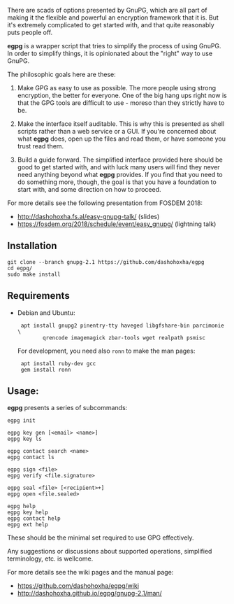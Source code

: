 
There are scads of options presented by GnuPG, which are all part of
making it the flexible and powerful an encryption framework that it
is. But it's extremely complicated to get started with, and that quite
reasonably puts people off.

**egpg** is a wrapper script that tries to simplify the process of
using GnuPG. In order to simplify things, it is opinionated about the
"right" way to use GnuPG.

The philosophic goals here are these:

1. Make GPG as easy to use as possible. The more people using strong
   encryption, the better for everyone. One of the big hang ups right
   now is that the GPG tools are difficult to use - moreso than they
   strictly have to be.

2. Make the interface itself auditable. This is why this is presented
   as shell scripts rather than a web service or a GUI. If you're
   concerned about what **egpg** does, open up the files and read
   them, or have someone you trust read them.

3. Build a guide forward. The simplified interface provided here
   should be good to get started with, and with luck many users will
   find they never need anything beyond what **egpg** provides. If you
   find that you need to do something more, though, the goal is that
   you have a foundation to start with, and some direction on how to
   proceed.

For more details see the following presentation from FOSDEM 2018:
* http://dashohoxha.fs.al/easy-gnupg-talk/ (slides)
* https://fosdem.org/2018/schedule/event/easy_gnupg/ (lightning talk)

## Installation

    git clone --branch gnupg-2.1 https://github.com/dashohoxha/egpg
    cd egpg/
    sudo make install

## Requirements

 - Debian and Ubuntu:

        apt install gnupg2 pinentry-tty haveged libgfshare-bin parcimonie \
               qrencode imagemagick zbar-tools wget realpath psmisc
   
   For development, you need also `ronn` to make the man pages:
   
        apt install ruby-dev gcc
        gem install ronn

## Usage:

**egpg** presents a series of subcommands:

    egpg init

    egpg key gen [<email> <name>]
    egpg key ls

    egpg contact search <name>
    egpg contact ls

    egpg sign <file>
    egpg verify <file.signature>

    egpg seal <file> [<recipient>+]
    egpg open <file.sealed>

    egpg help
    egpg key help
    egpg contact help
    egpg ext help

These should be the minimal set required to use GPG effectively.

Any suggestions or discussions about supported operations, simplified
terminology, etc. is wellcome.

For more details see the wiki pages and the manual page:
 - https://github.com/dashohoxha/egpg/wiki
 - http://dashohoxha.github.io/egpg/gnupg-2.1/man/

